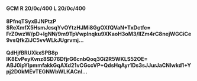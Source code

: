 #### GCM R 20/0c/400 L 20/0c/400
**8PfnqTSyxBJNPtzP**<br/>**SReXmfX5HsmJcsqYvOYtzHJMi8GgOXfQVaN+TxDctfc=**<br/>**FrZ0wzW/pD+lgNN/9m9TpVwpInqku9XKaoH3oM3/lIZm4rC8nejWGCiCe9vsQfkZiJC5vvWLkJUgrvmj...**<br/><br/>
**QdHjfBRUXkxSPB8p**<br/>**lK8EvPeyKvnz8SD76DfjrG6cnbQoq3Gi2R5WKLS52OE=**<br/>**ABJ0ipYIpmmfakkGqAXd21vCGccVP+QdsHqAyr1Ds3sJJurJaCNIwkd1+Ypj2D0kMEvTEGNWbWLKACnl...**